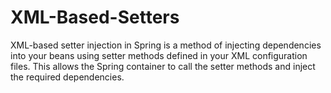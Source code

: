 # XML-Based-Setters
XML-based setter injection in Spring is a method of injecting dependencies into your beans using setter methods defined in your XML configuration files. This allows the Spring container to call the setter methods and inject the required dependencies.
